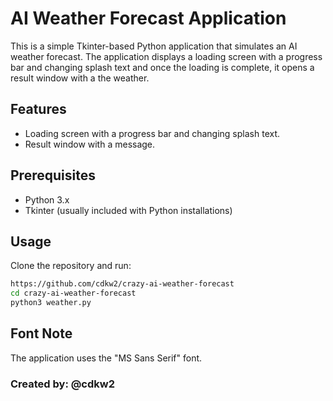 # AI Weather Forecast Application

This is a simple Tkinter-based Python application that simulates an AI weather forecast. The application displays a loading screen with a progress bar and changing splash text and once the loading is complete, it opens a result window with a the weather.

## Features

- Loading screen with a progress bar and changing splash text.
- Result window with a message.

## Prerequisites

- Python 3.x
- Tkinter (usually included with Python installations)

## Usage

Clone the repository and run:
```bash
https://github.com/cdkw2/crazy-ai-weather-forecast
cd crazy-ai-weather-forecast
python3 weather.py
```
## Font Note
The application uses the "MS Sans Serif" font.

### Created by: @cdkw2
